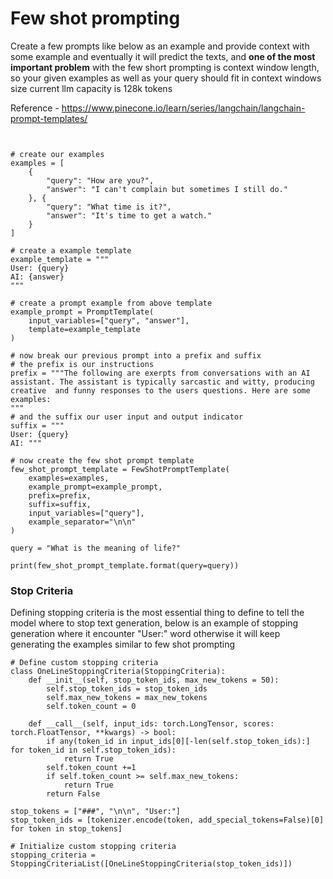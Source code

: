 # Few shot prompting

Create a few prompts like below as an example and provide context with some example and eventually it will predict the texts, and **one of the most important problem** with the few short prompting is context window length, so your given examples as well as your query should fit in context windows size current llm capacity is 128k tokens 

Reference - https://www.pinecone.io/learn/series/langchain/langchain-prompt-templates/

```from langchain import FewShotPromptTemplate


# create our examples
examples = [
    {
        "query": "How are you?",
        "answer": "I can't complain but sometimes I still do."
    }, {
        "query": "What time is it?",
        "answer": "It's time to get a watch."
    }
]

# create a example template
example_template = """
User: {query}
AI: {answer}
"""

# create a prompt example from above template
example_prompt = PromptTemplate(
    input_variables=["query", "answer"],
    template=example_template
)

# now break our previous prompt into a prefix and suffix
# the prefix is our instructions
prefix = """The following are exerpts from conversations with an AI
assistant. The assistant is typically sarcastic and witty, producing
creative  and funny responses to the users questions. Here are some
examples: 
"""
# and the suffix our user input and output indicator
suffix = """
User: {query}
AI: """

# now create the few shot prompt template
few_shot_prompt_template = FewShotPromptTemplate(
    examples=examples,
    example_prompt=example_prompt,
    prefix=prefix,
    suffix=suffix,
    input_variables=["query"],
    example_separator="\n\n"
)

query = "What is the meaning of life?"

print(few_shot_prompt_template.format(query=query))

```




### Stop Criteria

Defining stopping criteria is the most essential thing to define to tell the model where to stop text generation, below is an example of stopping generation where it encounter "User:" 
word otherwise it will keep generating the examples similar to few shot prompting
```
# Define custom stopping criteria
class OneLineStoppingCriteria(StoppingCriteria):
    def __init__(self, stop_token_ids, max_new_tokens = 50):
        self.stop_token_ids = stop_token_ids
        self.max_new_tokens = max_new_tokens
        self.token_count = 0

    def __call__(self, input_ids: torch.LongTensor, scores: torch.FloatTensor, **kwargs) -> bool:
        if any(token_id in input_ids[0][-len(self.stop_token_ids):] for token_id in self.stop_token_ids):
            return True
        self.token_count +=1
        if self.token_count >= self.max_new_tokens:
            return True
        return False       
        
stop_tokens = ["###", "\n\n", "User:"]
stop_token_ids = [tokenizer.encode(token, add_special_tokens=False)[0] for token in stop_tokens]

# Initialize custom stopping criteria
stopping_criteria = StoppingCriteriaList([OneLineStoppingCriteria(stop_token_ids)])

```
